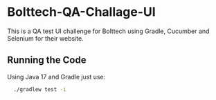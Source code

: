 # Bolttech-QA-Challage-UI

This is a QA test UI challenge for Bolttech using Gradle, Cucumber and Selenium for their website.

## Running the Code
Using Java 17 and Gradle just use:
```bash
  ./gradlew test -i
```
